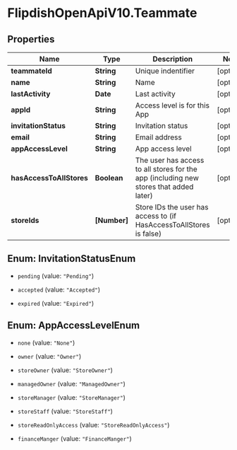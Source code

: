 # FlipdishOpenApiV10.Teammate

## Properties
Name | Type | Description | Notes
------------ | ------------- | ------------- | -------------
**teammateId** | **String** | Unique indentifier | [optional] 
**name** | **String** | Name | [optional] 
**lastActivity** | **Date** | Last activity | [optional] 
**appId** | **String** | Access level is for this App | [optional] 
**invitationStatus** | **String** | Invitation status | [optional] 
**email** | **String** | Email address | [optional] 
**appAccessLevel** | **String** | App access level | [optional] 
**hasAccessToAllStores** | **Boolean** | The user has access to all stores for the app (including new stores that added later) | [optional] 
**storeIds** | **[Number]** | Store IDs the user has access to (if HasAccessToAllStores is false) | [optional] 


<a name="InvitationStatusEnum"></a>
## Enum: InvitationStatusEnum


* `pending` (value: `"Pending"`)

* `accepted` (value: `"Accepted"`)

* `expired` (value: `"Expired"`)




<a name="AppAccessLevelEnum"></a>
## Enum: AppAccessLevelEnum


* `none` (value: `"None"`)

* `owner` (value: `"Owner"`)

* `storeOwner` (value: `"StoreOwner"`)

* `managedOwner` (value: `"ManagedOwner"`)

* `storeManager` (value: `"StoreManager"`)

* `storeStaff` (value: `"StoreStaff"`)

* `storeReadOnlyAccess` (value: `"StoreReadOnlyAccess"`)

* `financeManger` (value: `"FinanceManger"`)




